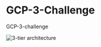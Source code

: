 # GCP-3-Challenge
GCP-3-challenge

![3-tier architecture](https://user-images.githubusercontent.com/86319871/211416145-f7670ad6-da0d-49c9-9469-6fc24e3cee57.png)
